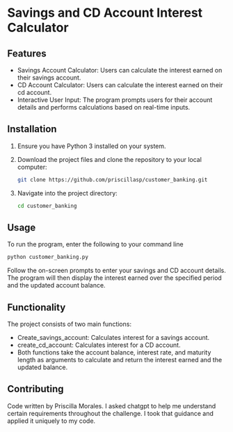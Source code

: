 # Savings and CD Account Interest Calculator
## Features
- Savings Account Calculator: Users can calculate the interest earned on their savings account. 
- CD Account Calculator:  Users can calculate the interest earned on their cd account. 
- Interactive User Input: The program prompts users for their account details and performs calculations based on real-time inputs.

## Installation
1. Ensure you have Python 3 installed on your system. 

2. Download the project files and clone the repository to your local computer:
    ```bash
    git clone https://github.com/priscillasp/customer_banking.git
    ```
3. Navigate into the project directory: 
    ```bash
    cd customer_banking
    ```

## Usage
To run the program, enter the following to your command line
```bash
python customer_banking.py
```
Follow the on-screen prompts to enter your savings and CD account details. The program will then display the interest earned over the specified period and the updated account balance.

## Functionality 
The project consists of two main functions:
- Create_savings_account: Calculates interest for a savings account.
- create_cd_account: Calculates interest for a CD account.
- Both functions take the account balance, interest rate, and maturity length as arguments to calculate and return the interest earned and the updated balance.

## Contributing
Code written by Priscilla Morales. I asked chatgpt to help me understand certain requirements throughout the challenge. I took that guidance and applied it uniquely to my code. 

